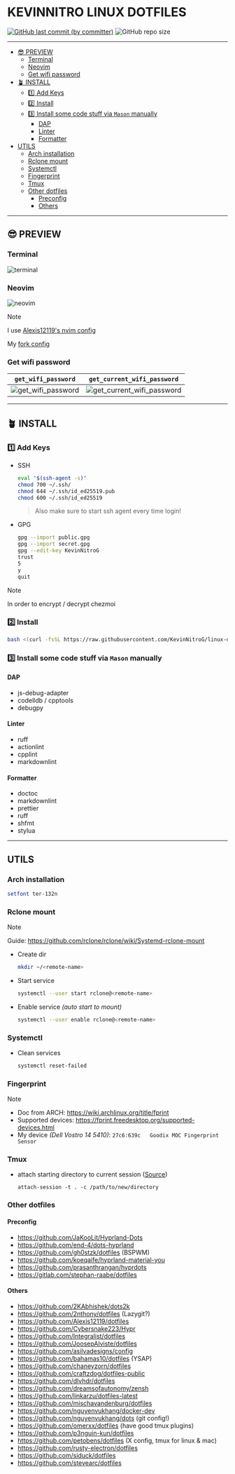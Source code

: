 # KEVINNITRO LINUX DOTFILES

[![GitHub last commit (by committer)](https://img.shields.io/github/last-commit/KevinNitroG/linux-dotfiles?style=for-the-badge&color=FAB387)](../../commits/main)
![GitHub repo size](https://img.shields.io/github/repo-size/KevinNitroG/linux-dotfiles?style=for-the-badge&color=B4BEFE)

---

<!-- START doctoc generated TOC please keep comment here to allow auto update -->
<!-- DON'T EDIT THIS SECTION, INSTEAD RE-RUN doctoc TO UPDATE -->

- [😎 PREVIEW](#-preview)
  - [Terminal](#terminal)
  - [Neovim](#neovim)
  - [Get wifi password](#get-wifi-password)
- [🪴 INSTALL](#-install)
  - [1️⃣ Add Keys](#-add-keys)
  - [2️⃣ Install](#-install)
  - [3️⃣ Install some code stuff via `Mason` manually](#-install-some-code-stuff-via-mason-manually)
    - [DAP](#dap)
    - [Linter](#linter)
    - [Formatter](#formatter)
- [UTILS](#utils)
  - [Arch installation](#arch-installation)
  - [Rclone mount](#rclone-mount)
  - [Systemctl](#systemctl)
  - [Fingerprint](#fingerprint)
  - [Tmux](#tmux)
  - [Other dotfiles](#other-dotfiles)
    - [Preconfig](#preconfig)
    - [Others](#others)

<!-- END doctoc generated TOC please keep comment here to allow auto update -->

---

## 😎 PREVIEW

### Terminal

![terminal](assets/images/terminal.png)

### Neovim

![neovim](assets/images/neovim.png)

> [!NOTE]
>
> I use [Alexis12119's nvim config](https://github.com/Alexis12119/nvim-config)
>
> My [fork config](https://github.com/KevinNitroG/Alexis12119-nvim)

### Get wifi password

| `get_wifi_password`                                       | `get_current_wifi_password`                                               |
| --------------------------------------------------------- | ------------------------------------------------------------------------- |
| ![get_wifi_password](assets/images/get-wifi-password.png) | ![get_current_wifi_password](assets/images/get-current-wifi-password.png) |

---

## 🪴 INSTALL

### 1️⃣ Add Keys

- SSH
  ```sh
  eval "$(ssh-agent -s)"
  chmod 700 ~/.ssh/
  chmod 644 ~/.ssh/id_ed25519.pub
  chmod 600 ~/.ssh/id_ed25519
  ```
  > Also make sure to start ssh agent every time login!
- GPG
  ```sh
  gpg --import public.gpg
  gpg --import secret.gpg
  gpg --edit-key KevinNitroG
  trust
  5
  y
  quit
  ```

> [!NOTE]
>
> In order to encrypt / decrypt chezmoi

### 2️⃣ Install

```bash
bash <(curl -fsSL https://raw.githubusercontent.com/KevinNitroG/linux-dotfiles/main/dot_install/install.sh)
```

### 3️⃣ Install some code stuff via `Mason` manually

#### DAP

- js-debug-adapter
- codelldb / cpptools
- debugpy

#### Linter

- ruff
- actionlint
- cpplint
- markdownlint

#### Formatter

- doctoc
- markdownlint
- prettier
- ruff
- shfmt
- stylua

---

## UTILS

### Arch installation

```sh
setfont ter-132n
```

### Rclone mount

> [!NOTE]
>
> Guide: https://github.com/rclone/rclone/wiki/Systemd-rclone-mount

- Create dir
  ```sh
  mkdir ~/<remote-name>
  ```
- Start service
  ```sh
  systemctl --user start rclone@<remote-name>
  ```
- Enable service _(auto start to mount)_
  ```sh
  systemctl --user enable rclone@<remote-name>
  ```

### Systemctl

- Clean services
  ```sh
  systemctl reset-failed
  ```

### Fingerprint

> [!NOTE]
>
> - Doc from ARCH: https://wiki.archlinux.org/title/fprint
> - Supported devices: https://fprint.freedesktop.org/supported-devices.html
> - My device _(Dell Vostro 14 5410)_: `27c6:639c	Goodix MOC Fingerprint Sensor`

### Tmux

- attach starting directory to current session ([Source](https://stackoverflow.com/a/54444853/23173098))
  ```tmux
  attach-session -t . -c /path/to/new/directory
  ```

### Other dotfiles

#### Preconfig

- https://github.com/JaKooLit/Hyprland-Dots
- https://github.com/end-4/dots-hyprland
- https://github.com/gh0stzk/dotfiles (BSPWM)
- https://github.com/koeqaife/hyprland-material-you
- https://github.com/prasanthrangan/hyprdots
- https://gitlab.com/stephan-raabe/dotfiles

#### Others

- https://github.com/2KAbhishek/dots2k
- https://github.com/2nthony/dotfiles (Lazygit?)
- https://github.com/Alexis12119/dotfiles
- https://github.com/Cybersnake223/Hypr
- https://github.com/Integralist/dotfiles
- https://github.com/JoosepAlviste/dotfiles
- https://github.com/asilvadesigns/config
- https://github.com/bahamas10/dotfiles (YSAP)
- https://github.com/chaneyzorn/dotfiles
- https://github.com/craftzdog/dotfiles-public
- https://github.com/dlvhdr/dotfiles
- https://github.com/dreamsofautonomy/zensh
- https://github.com/linkarzu/dotfiles-latest
- https://github.com/mischavandenburg/dotfiles
- https://github.com/nguyenvukhang/docker-dev
- https://github.com/nguyenvukhang/dots (git config!)
- https://github.com/omerxx/dotfiles (have good tmux plugins)
- https://github.com/p3nguin-kun/dotfiles
- https://github.com/petobens/dotfiles (X config, tmux for linux & mac)
- https://github.com/rusty-electron/dotfiles
- https://github.com/siduck/dotfiles
- https://github.com/stevearc/dotfiles
